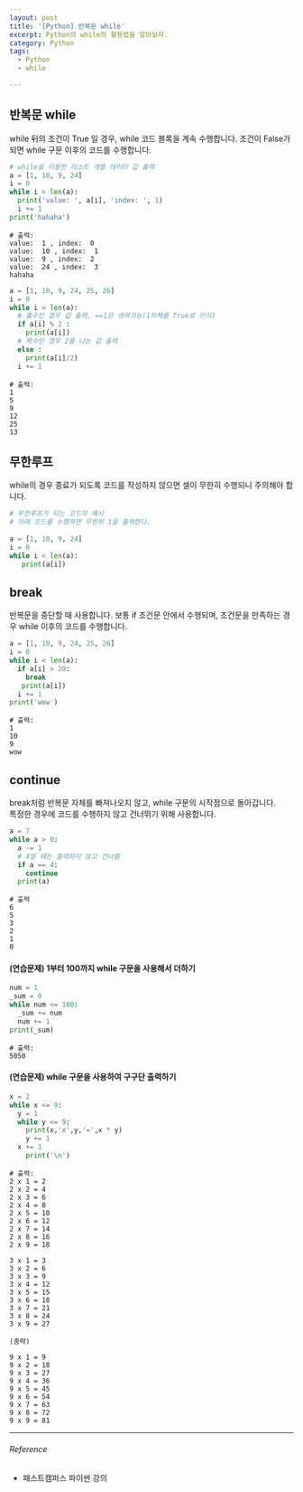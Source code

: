 ```yaml
---
layout: post
title: '[Python] 반복문 while'
excerpt: Python의 while의 활용법을 알아보자.
category: Python
tags:
  - Python
  - while

---
```


## 반복문 while

while 뒤의 조건이 True 일 경우, while 코드 블록을 계속 수행합니다. 조건이 False가 되면 while 구문 이후의 코드를 수행합니다.

```python
# while을 이용한 리스트 개별 데이터 값 출력
a = [1, 10, 9, 24]
i = 0
while i < len(a):
  print('value: ', a[i], 'index: ', 1)
  i += 1
print('hahaha')
```

```
# 출력:
value:  1 , index:  0
value:  10 , index:  1
value:  9 , index:  2
value:  24 , index:  3
hahaha
```

```python
a = [1, 10, 9, 24, 25, 26]
i = 0
while i < len(a):
  # 홀수인 경우 값 출력, ==1은 생략가능(1자체를 True로 인식)
  if a[i] % 2 : 
    print(a[i])
  # 짝수인 경우 2를 나눈 값 출력
  else :
    print(a[i]/2)
  i += 1
```

```
# 출력:
1
5
9
12
25
13
```



## 무한루프

while의 경우 종료가 되도록 코드를 작성하지 않으면 셀이 무한히 수행되니 주의해야 합니다.

```python
# 무한루프가 되는 코드의 예시
# 아래 코드를 수행하면 무한히 1을 출력한다.
    
a = [1, 10, 9, 24]
i = 0
while i < len(a):
   print(a[i])
```



## break

반복문을 중단할 때 사용합니다. 보통 if 조건문 안에서 수행되며, 조건문을 만족하는 경우 while 이후의 코드를 수행합니다.

```python
a = [1, 10, 9, 24, 25, 26]
i = 0
while i < len(a):
  if a[i] > 20:
    break
   print(a[i])
  i += 1
print('wow')
```

```
# 출력:
1
10
9
wow
```



## continue

break처럼 반복문 자체를 빠져나오지 않고, while 구문의 시작점으로 돌아갑니다. <br/>특정한 경우에 코드를 수행하지 않고 건너뛰기 위해 사용합니다.

```python
a = 7
while a > 0:
  a -= 1
  # 4일 때는 출력하지 않고 건너뜀
  if a == 4:
    continue
  print(a)
```

```
# 출력
6
5
3
2
1
0
```



#### (연습문제) 1부터 100까지 while 구문을 사용해서 더하기

```python
num = 1
_sum = 0
while num <= 100:
  _sum += num
  num += 1
print(_sum)
```

```
# 출력:
5050
```

#### (연습문제) while 구문을 사용하여 구구단 출력하기

```python
x = 2
while x <= 9:
  y = 1
  while y <= 9:
    print(x,'x',y,'=',x * y)
    y += 1
  x += 1
	print('\n')
```

```
# 출력:
2 x 1 = 2
2 x 2 = 4
2 x 3 = 6
2 x 4 = 8
2 x 5 = 10
2 x 6 = 12
2 x 7 = 14
2 x 8 = 16
2 x 9 = 18
    
3 x 1 = 3
3 x 2 = 6
3 x 3 = 9
3 x 4 = 12
3 x 5 = 15
3 x 6 = 18
3 x 7 = 21
3 x 8 = 24
3 x 9 = 27
   
(중략)
  
9 x 1 = 9
9 x 2 = 18
9 x 3 = 27
9 x 4 = 36
9 x 5 = 45
9 x 6 = 54
9 x 7 = 63
9 x 8 = 72
9 x 9 = 81
```



---------

###### Reference

- 패스트캠퍼스 파이썬 강의
